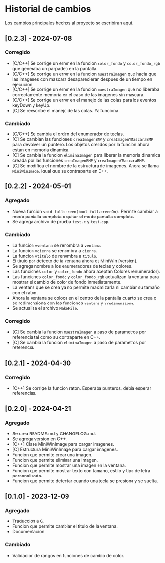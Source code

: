 # Historial de cambios

Los cambios principales hechos al proyecto se escribiran aqui.

## [0.2.3] - 2024-07-08

### Corregido

- [C/C++] Se corrige un error en la funcion `color_fondo` y `color_fondo_rgb` que generaba un parpadeo en la pantalla.
- [C/C++] Se corrige un error en la funcion `muestraImagen` que hacia que las imagenes con mascara desaparecieran despues de un tiempo en ejecucion.
- [C/C++] Se corrige un error en la funcion `muestraImagen` que no liberaba correctamente memoria en el caso de las imagenes sin mascara.
- [C/C++] Se corrige un error en el manejo de las colas para los eventos keyDown y keyUp.
- [C] Se reescribe el manejo de las colas. Ya funciona.

### Cambiado

- [C/C++] Se cambia el orden del enumerador de teclas.
- [C] Se cambian las funciones `creaImagenBMP` y `creaImagenYMascaraBMP` para devolver un puntero. Los objetos creados por la funcion ahora estan en memoria dinamica.
- [C] Se cambia la funcion `eliminaImagen` para liberar la memoria dinamica creada por las funciones `creaImagenBMP` y `creaImagenYMascaraBMP`.
- [C] Se modifica el nombre de la estructura de imagenes. Ahora se llama `MiniWinImage`, igual que su contraparte en C++.


## [0.2.2] - 2024-05-01

### Agregado

- Nueva funcion `void fullscreen(bool fullscreenOn)`. Permite cambiar a modo pantalla completa o quitar el modo pantalla completa.
- Se agrega archivo de prueba `test.c` y `test.cpp`.

### Cambiado
 
- La funcion `vventana` se renombra a `ventana`.
- La funcion `vcierra` se renombra a `cierra`.
- La funcion `vtitulo` de renombra a `titulo`.
- El titulo por defecto de la ventana ahora es MiniWin [version].
- Se agrega nombre a los enumeradores de teclas y colores.
- Las funciones `color` y `color_fondo` ahora aceptan Colores (enumerador).
- Las funciones `color_fondo` y `color_fondo_rgb` actualizan la ventana para mostrar el cambio de color de fondo inmediatamente. 
- La ventana que se crea ya no permite maximizarla ni cambiar su tamaño con el raton.
- Ahora la ventana se coloca en el centro de la pantalla cuanto se crea o se redimensiona con las funciones `ventana` y `vredimensiona`.
- Se actualiza el archivo `MakeFile`.

### Corregido

- [C] Se cambia la funcion `muestraImagen` a paso de parametros por referencia tal como su contraparte en C++.
- [C] Se cambia la funcion `eliminaImagen` a paso de parametros por referencia.


## [0.2.1] - 2024-04-30

### Corregido

- [C++] Se corrige la funcion raton. Esperaba punteros, debia esperar referencias.

## [0.2.0] - 2024-04-21

### Agregado

- Se crea README.md y CHANGELOG.md.
- Se agrega version en C++.
- [C++] Clase MiniWinImage para cargar imagenes.
- [C] Estructura MiniWinImage para cargar imagenes.
- Funcion que permite crear una imagen.
- Funcion que permite eliminar una imagen.
- Funcion que permite mostrar una imagen en la ventana.
- Funcion que permite mostrar texto con tamano, estilo y tipo de letra personalizado.
- Funcion que permite detectar cuando una tecla se presiona y se suelta.


## [0.1.0] - 2023-12-09

### Agregado

- Traduccion a C.
- Funcion que permite cambiar el titulo de la ventana.
- Documentacion

### Cambiado

- Validacion de rangos en funciones de cambio de color.


